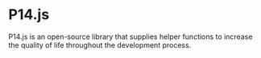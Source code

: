 # P14.js

P14.js is an open-source library that supplies helper functions to increase the quality of life throughout the development process.
